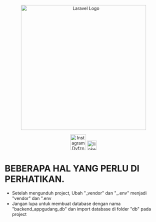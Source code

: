 <p align="center"><a href="https://laravel.com" target="_blank"><img src="https://raw.githubusercontent.com/laravel/art/master/logo-lockup/5%20SVG/2%20CMYK/1%20Full%20Color/laravel-logolockup-cmyk-red.svg" width="400" alt="Laravel Logo"></a></p>

<p align="center">
<a href="https://instagram.com/derandyfzn_"><img src="https://png.pngtree.com/png-clipart/20180626/ourmid/pngtree-instagram-icon-instagram-logo-png-image_3584853.png" alt="Instagram Dyfzn" width="50" height="50"></a>
<a href="www.linkedin.com/in/deran-deriyana-fauzzan-21a65b251"><img src="https://www.freepnglogos.com/uploads/official-linkedin-logo----17.png" alt="linkedin Dyfzn" width="30" height="30"></a>
</p>


<h1>BEBERAPA HAL YANG PERLU DI PERHATIKAN.</h1>
<ul>
    <li>Setelah mengunduh project, Ubah "_vendor" dan "_.env" menjadi "vendor" dan ".env</li>
    <li>Jangan lupa untuk membuat database dengan nama "backend_appgudang_db" dan import database di folder "db" pada project</li>
</ul>


